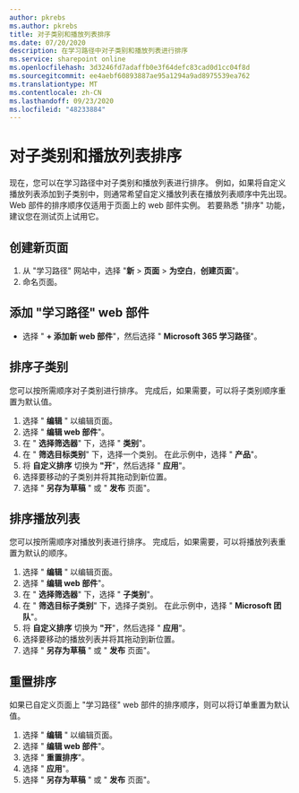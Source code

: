 ```yaml
---
author: pkrebs
ms.author: pkrebs
title: 对子类别和播放列表排序
ms.date: 07/20/2020
description: 在学习路径中对子类别和播放列表进行排序
ms.service: sharepoint online
ms.openlocfilehash: 3d3246fd7adaffb0e3f64defc83cad0d1cc04f8d
ms.sourcegitcommit: ee4aebf60893887ae95a1294a9ad8975539ea762
ms.translationtype: MT
ms.contentlocale: zh-CN
ms.lasthandoff: 09/23/2020
ms.locfileid: "48233884"
---
```

# <a name="sort-subcategories-and-playlists"></a>对子类别和播放列表排序

现在，您可以在学习路径中对子类别和播放列表进行排序。 例如，如果将自定义播放列表添加到子类别中，则通常希望自定义播放列表在播放列表顺序中先出现。 Web 部件的排序顺序仅适用于页面上的 web 部件实例。 若要熟悉 "排序" 功能，建议您在测试页上试用它。 

## <a name="create-a-new-page"></a>创建新页面
1. 从 "学习路径" 网站中，选择 "**新**  >  **页面**  >  **为空白**，**创建页面**"。
2. 命名页面。

## <a name="add-the-learning-pathways-web-part"></a>添加 "学习路径" web 部件
- 选择 " **+ 添加新 web 部件**"，然后选择 " **Microsoft 365 学习路径**"。
 
## <a name="sort-subcategories"></a>排序子类别
您可以按所需顺序对子类别进行排序。 完成后，如果需要，可以将子类别顺序重置为默认值。  
1. 选择 " **编辑** " 以编辑页面。
2. 选择 " **编辑 web 部件**"。
3. 在 " **选择筛选器**" 下，选择 " **类别**"。 
4. 在 " **筛选目标类别**" 下，选择一个类别。 在此示例中，选择 " **产品**"。 
5. 将 **自定义排序** 切换为 **"开**"，然后选择 " **应用**"。 
6. 选择要移动的子类别并将其拖动到新位置。 
7. 选择 " **另存为草稿** " 或 " **发布** 页面"。 

## <a name="sort-playlists"></a>排序播放列表
您可以按所需顺序对播放列表进行排序。 完成后，如果需要，可以将播放列表重置为默认的顺序。  
1. 选择 " **编辑** " 以编辑页面。
2. 选择 " **编辑 web 部件**"。
3. 在 " **选择筛选器**" 下，选择 " **子类别**"。 
4. 在 " **筛选目标子类别**" 下，选择子类别。 在此示例中，选择 " **Microsoft 团队**"。
5. 将 **自定义排序** 切换为 **"开**"，然后选择 " **应用**"。 
6. 选择要移动的播放列表并将其拖动到新位置。 
7. 选择 " **另存为草稿** " 或 " **发布** 页面"。 

## <a name="reset-sort"></a>重置排序
如果已自定义页面上 "学习路径" web 部件的排序顺序，则可以将订单重置为默认值。  
1. 选择 " **编辑** " 以编辑页面。
2. 选择 " **编辑 web 部件**"。
3. 选择 " **重置排序**"。 
4. 选择 " **应用**"。 
5. 选择 " **另存为草稿** " 或 " **发布** 页面"。 

